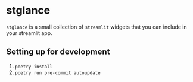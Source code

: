 # stglance

`stglance` is a small collection of `streamlit` widgets that you can include in your streamlit app.


## Setting up for development

1. `poetry install`
2. `poetry run pre-commit autoupdate`
